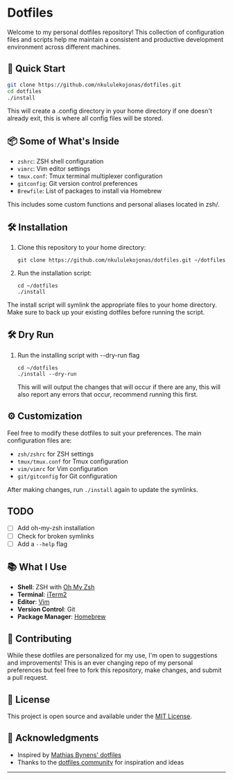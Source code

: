# Dotfiles

Welcome to my personal dotfiles repository! This collection of configuration files and scripts help me maintain a consistent and productive development environment across different machines.

## 🚀 Quick Start

```bash
git clone https://github.com/nkululekojonas/dotfiles.git
cd dotfiles
./install
```
This will create a .config directory in your home directory if one doesn't already exit, this is where all config files will be stored.

## 📦 Some of What's Inside

- `zshrc`: ZSH shell configuration
- `vimrc`: Vim editor settings
- `tmux.conf`: Tmux terminal multiplexer configuration
- `gitconfig`: Git version control preferences
- `Brewfile`: List of packages to install via Homebrew

This includes some custom functions and personal aliases located in zsh/.

## 🛠 Installation

1. Clone this repository to your home directory:
   ```
   git clone https://github.com/nkululekojonas/dotfiles.git ~/dotfiles
   ```
2. Run the installation script:
   ```
   cd ~/dotfiles
   ./install
   ```
The install script will symlink the appropriate files to your home directory. Make sure to back up your existing dotfiles before running the script.

## 🛠 Dry Run
1. Run the installing script with --dry-run flag
    ```
    cd ~/dotfiles
    ./install --dry-run
    ```
    This will will output the changes that will occur if there are any, this will also report any errors that occur, recommend running this first.

## ⚙️ Customization

Feel free to modify these dotfiles to suit your preferences. The main configuration files are:

- `zsh/zshrc` for ZSH settings
- `tmux/tmux.conf` for Tmux configuration
- `vim/vimrc` for Vim configuration
- `git/gitconfig` for Git configuration

After making changes, run `./install` again to update the symlinks.

## TODO

- [ ] Add oh-my-zsh installation 
- [ ] Check for broken symlinks
- [ ] Add a `--help` flag

## 📚 What I Use

- **Shell**: ZSH with [Oh My Zsh](https://ohmyz.sh/)
- **Terminal**: [iTerm2](https://iterm2.com/)
- **Editor**: [Vim](https://www.vim.org/) 
- **Version Control**: Git
- **Package Manager**: [Homebrew](https://brew.sh/)

## 🤝 Contributing

While these dotfiles are personalized for my use, I'm open to suggestions and improvements! This is an ever changing repo of my personal preferences but feel free to fork this repository, make changes, and submit a pull request.

## 📄 License

This project is open source and available under the [MIT License](LICENSE).

## 🙏 Acknowledgments

- Inspired by [Mathias Bynens' dotfiles](https://github.com/mathiasbynens/dotfiles)
- Thanks to the [dotfiles community](https://dotfiles.github.io/) for inspiration and ideas

---
